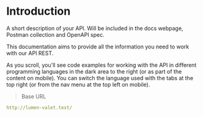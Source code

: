 # Introduction

A short description of your API. Will be included in the docs webpage, Postman collection and OpenAPI spec.

This documentation aims to provide all the information you need to work with our API REST.

<aside>As you scroll, you'll see code examples for working with the API in different programming languages in the dark area to the right (or as part of the content on mobile).
You can switch the language used with the tabs at the top right (or from the nav menu at the top left on mobile).</aside>

> Base URL

```yaml
http://lumen-valet.test/
```